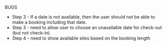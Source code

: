BUGS
- Step 3 - If a date is not available, then the user should not be able to make a booking including that date.
- Step 3 - need to allow user to choose an unavailable date for check-out (but not check-in)
- Step 4 - need to show available sites based on the booking length